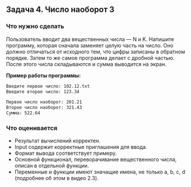 ## Задача 4. Число наоборот 3
### Что нужно сделать
Пользователь вводит два вещественных числа — N и K. Напишите программу, которая сначала заменяет целую часть на число. Оно должно отличаться от исходного тем, что цифры записаны в обратном порядке. Затем то же самое программа делает с дробной частью. После этого числа складываются и сумма выводится на экран.

**Пример работы программы:**
```bash
Введите первое число: 102.12.txt
Введите второе число: 123.34

Первое число наоборот: 201.21
Второе число наоборот: 321.43
Сумма: 522.64
```
### Что оценивается
- Результат вычислений корректен.
- Input содержит корректные приглашения для ввода. 
- Формат вывода соответствует примеру.
- Основной функционал, переворачивание вещественного числа, описан в отдельной функции.
- Переменные и функции имеют значащие имена, не только a, b, c, d (подробнее об этом в видео 2.3).
